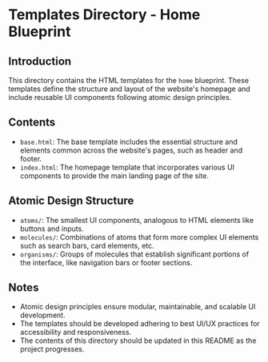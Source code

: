 # Templates Directory - Home Blueprint

## Introduction
This directory contains the HTML templates for the `home` blueprint. These templates define the structure and layout of the website's homepage and include reusable UI components following atomic design principles.

## Contents
- `base.html`: The base template includes the essential structure and elements common across the website's pages, such as header and footer.
- `index.html`: The homepage template that incorporates various UI components to provide the main landing page of the site.

## Atomic Design Structure
- `atoms/`: The smallest UI components, analogous to HTML elements like buttons and inputs.
- `molecules/`: Combinations of atoms that form more complex UI elements such as search bars, card elements, etc.
- `organisms/`: Groups of molecules that establish significant portions of the interface, like navigation bars or footer sections.

## Notes
- Atomic design principles ensure modular, maintainable, and scalable UI development.
- The templates should be developed adhering to best UI/UX practices for accessibility and responsiveness.
- The contents of this directory should be updated in this README as the project progresses.